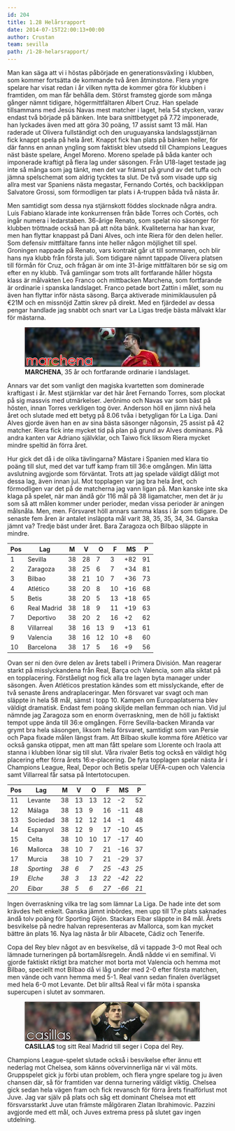 ```yaml
---
id: 204
title: 1.28 Helårsrapport
date: 2014-07-15T22:00:13+00:00
author: Crustan
team: sevilla
path: /1-28-helarsrapport/
---
```


Man kan säga att vi i höstas påbörjade en generationsväxling i klubben, som kommer fortsätta de kommande två åren åtminstone. Flera yngre spelare har visat redan i år vilken nytta de kommer göra för klubben i framtiden, om man får behålla dem. Störst framsteg gjorde som många gånger nämnt tidigare, högermittfältaren Albert Cruz. Han spelade tillsammans med Jesús Navas mest matcher i laget, hela 54 stycken, varav endast två började på bänken. Inte bara snittbetyget på 7.72 imponerade, han lyckades även med att göra 30 poäng, 17 assist samt 13 mål. Han raderade ut Olivera fullständigt och den uruguayanska landslagsstjärnan fick knappt spela på hela året. Knappt fick han plats på bänken heller, för där fanns en annan yngling som faktiskt blev utsedd till Champions Leagues näst bäste spelare, Ángel Moreno. Moreno spelade på båda kanter och imponerade kraftigt på flera lag under säsongen. Från U18-laget testade jag inte så många som jag tänkt, men det var främst på grund av det tuffa och jämna spelschemat som aldrig tycktes ta slut. De två som visade upp sig allra mest var Spaniens nästa megastar, Fernando Cortés, och backklippan Salvatore Grossi, som förmodligen tar plats i A-truppen båda två nästa år.

Men samtidigt som dessa nya stjärnskott föddes slocknade några andra. Luís Fabiano klarade inte konkurrensen från både Torres och Cortés, och ingår numera i ledarstaben. 36-årige Renato, som spelat nio säsonger för klubben tröttnade också han på att nöta bänk. Kvaliteterna har han kvar, men han flyttar knappast på Dani Alves, och inte Riera för den delen heller. Som defensiv mittfältare fanns inte heller någon möjlighet till spel. Groningen nappade på Renato, vars kontrakt går ut till sommaren, och blir hans nya klubb från första juli. Som tidigare nämnt tappade Olivera platsen till förmån för Cruz, och frågan är om inte 31-årige mittfältaren bör se sig om efter en ny klubb. Två gamlingar som trots allt fortfarande håller högsta klass är målvakten Leo Franco och mittbacken Marchena, som fortfarande är ordinarie i spanska landslaget. Franco petade bort Zattin i målet, som nu även han flyttar inför nästa säsong. Barça aktiverade minimiklausulen på €21M och en missnöjd Zattin skrev på direkt. Med en fjärdedel av dessa pengar handlade jag snabbt och snart var La Ligas tredje bästa målvakt klar för mästarna.

<figure>
  <img src="../images/marchena.png" alt="marchena"  />
  <figcaption><strong>MARCHENA</strong>, 35 år och fortfarande ordinarie i landslaget.</figcaption>
</figure>

Annars var det som vanligt den magiska kvartetten som dominerade kraftigast i år. Mest stjärnklar var det här året Fernando Torres, som plockat på sig massvis med utmärkelser. Jerônimo och Navas var som bäst på hösten, innan Torres verkligen tog över. Anderson höll en jämn nivå hela året och slutade med ett betyg på 8.06 tvåa i betygligan för La Liga. Dani Alves gjorde även han en av sina bästa säsonger någonsin, 25 assist på 42 matcher. Riera fick inte mycket tid på plan på grund av Alves dominans. På andra kanten var Adriano självklar, och Taiwo fick liksom Riera mycket mindre speltid än förra året.

Hur gick det då i de olika tävlingarna? Mästare i Spanien med klara tio poäng till slut, med det var tuff kamp fram till 36:e omgången. Min lätta avslutning avgjorde som förväntat. Trots att jag spelade väldigt dåligt mot dessa lag, även innan jul. Mot topplagen var jag bra hela året, och förmodligen var det på de matcherna jag vann ligan på. Man kanske inte ska klaga på spelet, när man ändå gör 116 mål på 38 ligamatcher, men det är ju som så att målen kommer under perioder, medan vissa perioder är aningen målsnåla. Men, men. Försvaret höll annars samma klass i år som tidigare. De senaste fem åren är antalet insläppta mål varit 38, 35, 35, 34, 34. Ganska jämnt va? Tredje bäst under året. Bara Zaragoza och Bilbao släppte in mindre.

| Pos | Lag         | M   | V   |  O  |  F  |  MS | P   |
| --- | ----------- | --- | --- | --- | --- | --- | --- |
| 1   | Sevilla     | 38  | 28  | 7   | 3   | +82 | 91  |
| 2   | Zaragoza    | 38  | 25  | 6   | 7   | +34 | 81  |
| 3   | Bilbao      | 38  | 21  | 10  | 7   | +36 | 73  |
| 4   | Atlético    | 38  | 20  | 8   | 10  | +16 | 68  |
| 5   | Betis       | 38  | 20  | 5   | 13  | +18 | 65  |
| 6   | Real Madrid | 38  | 18  | 9   | 11  | +19 | 63  |
| 7   | Deportivo   | 38  | 20  | 2   | 16  | +2  | 62  |
| 8   | Villarreal  | 38  | 16  | 13  | 9   | +13 | 61  |
| 9   | Valencia    | 38  | 16  | 12  | 10  | +8  | 60  |
| 10  | Barcelona   | 38  | 17  | 5   | 16  | +9  | 56  |

Ovan ser ni den övre delen av årets tabell i Primera División. Man reagerar starkt på misslyckandena från Real, Barça och Valencia, som alla siktat på en topplacering. Förståeligt nog fick alla tre lagen byta manager under säsongen. Även Atléticos prestation kändes som ett misslyckande, efter de två senaste årens andraplaceringar. Men försvaret var svagt och man släppte in hela 58 mål, sämst i topp 10. Kampen om Europaplatserna blev väldigt dramatisk. Endast fem poäng skiljde mellan femman och nian. Vid jul nämnde jag Zaragoza som en enorm överraskning, men de höll ju faktiskt tempot uppe ända till 36:e omgången. Förre Sevilla-backen Miranda var grymt bra hela säsongen, liksom hela försvaret, samtidigt som van Persie och Papa fixade målen längst fram. Att Bilbao skulle komma före Atlético var också ganska otippat, men att man fått spelare som Llorente och Iraola att stanna i klubben lönar sig till slut. Våra rivaler Betis tog också en väldigt hög placering efter förra årets 16:e-placering. De fyra topplagen spelar nästa år i Champions League, Real, Depor och Betis spelar UEFA-cupen och Valencia samt Villarreal får satsa på Intertotocupen.

| Pos  | Lag        | M    | V   |  O   |  F   |  MS   | P    |
| ---- | ---------- | ---- | --- | ---- | ---- | ----- | ---- |
| 11   | Levante    | 38   | 13  | 13   | 12   | -2    | 52   |
| 12   | Málaga     | 38   | 13  | 9    | 16   | -11   | 48   |
| 13   | Sociedad   | 38   | 12  | 12   | 14   | -1    | 48   |
| 14   | Espanyol   | 38   | 12  | 9    | 17   | -10   | 45   |
| 15   | Celta      | 38   | 10  | 10   | 17   | -17   | 40   |
| 16   | Mallorca   | 38   | 10  | 7    | 21   | -16   | 37   |
| 17   | Murcia     | 38   | 10  | 7    | 21   | -29   | 37   |
| _18_ | _Sporting_ | _38_ | _6_ | _7_  | _25_ | _-43_ | _25_ |
| _19_ | _Elche_    | _38_ | _3_ | _13_ | _22_ | _-42_ | _22_ |
| _20_ | _Eibar_    | _38_ | _5_ | _6_  | _27_ | _-66_ | _21_ |

Ingen överraskning vilka tre lag som lämnar La Liga. De hade inte det som krävdes helt enkelt. Ganska jämnt inbördes, men upp till 17:e plats saknades ändå tolv poäng för Sporting Gijón. Stackars Eibar släppte in 84 mål. Årets besvikelse på nedre halvan representeras av Mallorca, som kan mycket bättre än plats 16. Nya lag nästa år blir Albacete, Cádiz och Tenerife.

Copa del Rey blev något av en besvikelse, då vi tappade 3-0 mot Real och lämnade turneringen på bortamålsregeln. Ändå nådde vi en semifinal. Vi gjorde faktiskt riktigt bra matcher mot borta mot Valencia och hemma mot Bilbao, speciellt mot Bilbao då vi låg under med 2-0 efter första matchen, men vände och vann hemma med 5-1. Real vann sedan finalen överlägset med hela 6-0 mot Levante. Det blir alltså Real vi får möta i spanska supercupen i slutet av sommaren.

<figure>
  <img src="../images/casillas.png" alt="casillas"  />
  <figcaption><strong>CASILLAS</strong> tog sitt Real Madrid till seger i Copa del Rey.</figcaption>
</figure>

Champions League-spelet slutade också i besvikelse efter ännu ett nederlag mot Chelsea, som känns oövervinnerliga när vi väl möts. Gruppspelet gick ju förbi utan problem, och flera yngre spelare tog ju även chansen där, så för framtiden var denna turnering väldigt viktig. Chelsea gick sedan hela vägen fram och fick revansch för förra årets finalförlust mot Juve. Jag var själv på plats och såg ett dominant Chelsea mot ett försvarsstarkt Juve utan främste målgöraren Zlatan Ibrahimovic. Pazzini avgjorde med ett mål, och Juves extrema press på slutet gav ingen utdelning.
